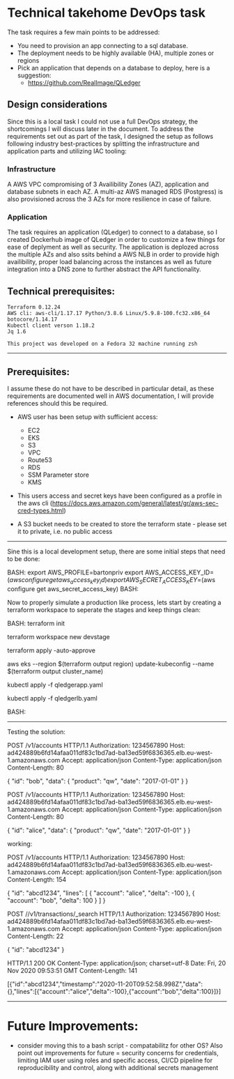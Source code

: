 # Technical takehome DevOps task

The task requires a few main points to be addressed:
 - You need to provision an app connecting to a sql database.
 - The deployment needs to be highly available (HA), multiple zones or regions
 - Pick an application that depends on a database to deploy, here is a suggestion:
    - https://github.com/RealImage/QLedger

## Design considerations

Since this is a local task I could not use a full DevOps strategy, the shortcomings I will discuss later in the document.
To address the requirements set out as part of the task, I designed the setup as follows following industry best-practices by splitting the infrastructure and application parts and utilizing IAC tooling:

### Infrastructure
A AWS VPC compromising of 3 Availibility Zones (AZ), application and database subnets in each AZ. A multi-az AWS managed RDS (Postgress) is also provisioned across the 3 AZs for more resilience in case of failure.

### Application
The task requires an application (QLedger) to connect to a database, so I created Dockerhub image of QLedger in order to customize a few things for ease of deplyment as well as security. The application is deplozed across the multiple AZs and also ssits behind a AWS NLB in order to provide high availibility, proper load balancing across the instances as well as future integration into a DNS zone to further abstract the API functionality.

## Technical prerequisites:
    Terraform 0.12.24
    AWS cli: aws-cli/1.17.17 Python/3.8.6 Linux/5.9.8-100.fc32.x86_64 botocore/1.14.17
    Kubectl client verson 1.18.2
    Jq 1.6

    This project was developed on a Fedora 32 machine running zsh

    
-----------------------------------------------------------------

## Prerequisites:

I assume these do not have to be described in particular detail, as these requirements are documented well in AWS documentation, I will provide references should this be required.

- AWS user has been setup with sufficient access:
  - EC2
  - EKS
  - S3
  - VPC
  - Route53
  - RDS
  - SSM Parameter store
  - KMS

- This users access and secret keys have been configured as a profile in the aws cli (https://docs.aws.amazon.com/general/latest/gr/aws-sec-cred-types.html)
- A S3 bucket needs to be created to store the terraform state - please set it to private, i.e. no public access

-----------------------------------------------------------------

Sine this is a local development setup, there are some initial steps that need to be done:

BASH:
export AWS_PROFILE=bartonpriv
export AWS_ACCESS_KEY_ID=$(aws configure get aws_access_key_id)
export AWS_SECRET_ACCESS_KEY=$(aws configure get aws_secret_access_key)
BASH:

Now to properly simulate a production like process, lets start by creating a terraform workspace to seperate the stages and keep things clean:

BASH:
terraform init

terraform workspace new devstage

terraform apply -auto-approve

aws eks --region $(terraform output region) update-kubeconfig --name $(terraform output cluster_name)

kubectl apply -f qledgerapp.yaml

kubectl apply -f qledgerlb.yaml


BASH:

-----------------------------------------------------------------
Testing the solution:


POST /v1/accounts HTTP/1.1
Authorization: 1234567890
Host: ad424889b6fd14afaa011df83c1bd7ad-ba13ed59f6836365.elb.eu-west-1.amazonaws.com
Accept: application/json
Content-Type: application/json
Content-Length: 80

{
  "id": "bob",
  "data": {
    "product": "qw",
    "date": "2017-01-01"
  }
}


POST /v1/accounts HTTP/1.1
Authorization: 1234567890
Host: ad424889b6fd14afaa011df83c1bd7ad-ba13ed59f6836365.elb.eu-west-1.amazonaws.com
Accept: application/json
Content-Type: application/json
Content-Length: 80

{
  "id": "alice",
  "data": {
    "product": "qw",
    "date": "2017-01-01"
  }
}

working:

POST /v1/accounts HTTP/1.1
Authorization: 1234567890
Host: ad424889b6fd14afaa011df83c1bd7ad-ba13ed59f6836365.elb.eu-west-1.amazonaws.com
Accept: application/json
Content-Type: application/json
Content-Length: 154

{
  "id": "abcd1234",
  "lines": [
    {
      "account": "alice",
      "delta": -100
    },
    {
      "account": "bob",
      "delta": 100
    }
  ]
}




POST //v1/transactions/_search HTTP/1.1
Authorization: 1234567890
Host: ad424889b6fd14afaa011df83c1bd7ad-ba13ed59f6836365.elb.eu-west-1.amazonaws.com
Accept: application/json
Content-Type: application/json
Content-Length: 22

{
  "id": "abcd1234"
}

HTTP/1.1 200 OK
Content-Type: application/json; charset=utf-8
Date: Fri, 20 Nov 2020 09:53:51 GMT
Content-Length: 141

[{"id":"abcd1234","timestamp":"2020-11-20T09:52:58.998Z","data":{},"lines":[{"account":"alice","delta":-100},{"account":"bob","delta":100}]}]

-----------------------------------------------------------------
# Future Improvements:

 - consider moving this to a bash script - compatabilitz for other OS? Also point out improvements 
for future = security concerns for credentials, limiting IAM user using roles and specific access, CI/CD pipeline for reproducibility and control, along with additional secrets management